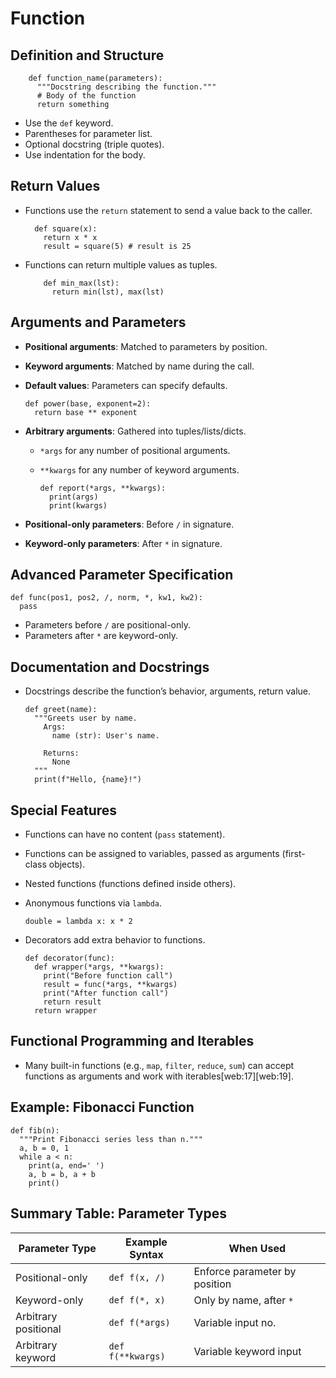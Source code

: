 # Function 

## Definition and Structure

        def function_name(parameters):
          """Docstring describing the function."""
          # Body of the function
          return something

- Use the `def` keyword.
- Parentheses for parameter list.
- Optional docstring (triple quotes).
- Use indentation for the body.

## Return Values

- Functions use the `return` statement to send a value back to the caller.

        def square(x):
          return x * x
          result = square(5) # result is 25

- Functions can return multiple values as tuples.

          def min_max(lst):
            return min(lst), max(lst)


## Arguments and Parameters

- **Positional arguments**: Matched to parameters by position.
- **Keyword arguments**: Matched by name during the call.
- **Default values**: Parameters can specify defaults.


      def power(base, exponent=2):
        return base ** exponent
  
- **Arbitrary arguments**: Gathered into tuples/lists/dicts.
    - `*args` for any number of positional arguments.
    - `**kwargs` for any number of keyword arguments.


          def report(*args, **kwargs):
            print(args)
            print(kwargs)

- **Positional-only parameters**: Before `/` in signature.
- **Keyword-only parameters**: After `*` in signature.

## Advanced Parameter Specification

    def func(pos1, pos2, /, norm, *, kw1, kw2):
      pass

- Parameters before `/` are positional-only.
- Parameters after `*` are keyword-only.

## Documentation and Docstrings

- Docstrings describe the function’s behavior, arguments, return value.

      def greet(name):
        """Greets user by name.
          Args:
            name (str): User's name.

          Returns:
            None
        """
        print(f"Hello, {name}!")


## Special Features

- Functions can have no content (`pass` statement).
- Functions can be assigned to variables, passed as arguments (first-class objects).
- Nested functions (functions defined inside others).
- Anonymous functions via `lambda`.

      double = lambda x: x * 2
- Decorators add extra behavior to functions.

      def decorator(func):
        def wrapper(*args, **kwargs):
          print("Before function call")
          result = func(*args, **kwargs)
          print("After function call")
          return result
        return wrapper


## Functional Programming and Iterables

- Many built-in functions (e.g., `map`, `filter`, `reduce`, `sum`) can accept functions as arguments and work with iterables[web:17][web:19].

## Example: Fibonacci Function

    def fib(n):
      """Print Fibonacci series less than n."""
      a, b = 0, 1
      while a < n:
        print(a, end=' ')
        a, b = b, a + b
        print()


## Summary Table: Parameter Types

| Parameter Type      | Example Syntax                  | When Used                             |
|---------------------|---------------------------------|---------------------------------------|
| Positional-only     | `def f(x, /)`                   | Enforce parameter by position |
| Keyword-only        | `def f(*, x)`                   | Only by name, after `*`       |
| Arbitrary positional| `def f(*args)`                  | Variable input no.            |
| Arbitrary keyword   | `def f(**kwargs)`               | Variable keyword input        |


  
